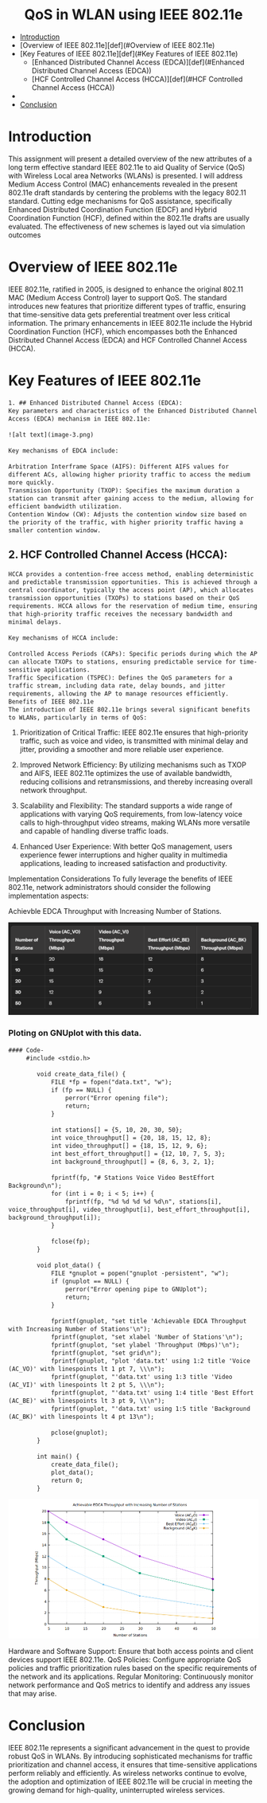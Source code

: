 # <center> QoS in WLAN using IEEE 802.11e </center>

- [Introduction](#introduction)
- [Overview of IEEE 802.11e][def](#Overview of IEEE 802.11e)
- [Key Features of IEEE 802.11e][def](#Key Features of IEEE 802.11e)
    - [Enhanced Distributed Channel Access (EDCA)][def](#Enhanced Distributed Channel Access (EDCA))
    - [HCF Controlled Channel Access (HCCA)][def](#HCF Controlled Channel Access (HCCA))
- 
- [Conclusion](#Conclusion)


# Introduction

This assignment will present a detailed overview of the new attributes of a long term effective standard IEEE 802.11e to aid Quality of Service (QoS)
with Wireless Local area Networks (WLANs) is presented. I will address Medium Access Control (MAC) enhancements revealed in the present 802.11e draft standards by centering the problems with the legacy 802.11 standard. Cutting edge mechanisms for QoS assistance, specifically Enhanced Distributed Coordination Function (EDCF) and Hybrid Coordination Function (HCF), defined within the 802.11e drafts are usually evaluated. The effectiveness of new schemes is layed out via simulation outcomes

# Overview of IEEE 802.11e
IEEE 802.11e, ratified in 2005, is designed to enhance the original 802.11 MAC (Medium Access Control) layer to support QoS. The standard introduces new features that prioritize different types of traffic, ensuring that time-sensitive data gets preferential treatment over less critical information. The primary enhancements in IEEE 802.11e include the Hybrid Coordination Function (HCF), which encompasses both the Enhanced Distributed Channel Access (EDCA) and HCF Controlled Channel Access (HCCA).

# Key Features of IEEE 802.11e

    1. ## Enhanced Distributed Channel Access (EDCA):
    Key parameters and characteristics of the Enhanced Distributed Channel Access (EDCA) mechanism in IEEE 802.11e:

    ![alt text](image-3.png)

    Key mechanisms of EDCA include:

    Arbitration Interframe Space (AIFS): Different AIFS values for different ACs, allowing higher priority traffic to access the medium more quickly.
    Transmission Opportunity (TXOP): Specifies the maximum duration a station can transmit after gaining access to the medium, allowing for efficient bandwidth utilization.
    Contention Window (CW): Adjusts the contention window size based on the priority of the traffic, with higher priority traffic having a smaller contention window.

    

   ##  2. HCF Controlled Channel Access (HCCA):

    HCCA provides a contention-free access method, enabling deterministic and predictable transmission opportunities. This is achieved through a central coordinator, typically the access point (AP), which allocates transmission opportunities (TXOPs) to stations based on their QoS requirements. HCCA allows for the reservation of medium time, ensuring that high-priority traffic receives the necessary bandwidth and minimal delays.

    Key mechanisms of HCCA include:

    Controlled Access Periods (CAPs): Specific periods during which the AP can allocate TXOPs to stations, ensuring predictable service for time-sensitive applications.
    Traffic Specification (TSPEC): Defines the QoS parameters for a traffic stream, including data rate, delay bounds, and jitter requirements, allowing the AP to manage resources efficiently.
    Benefits of IEEE 802.11e
    The introduction of IEEE 802.11e brings several significant benefits to WLANs, particularly in terms of QoS:

1. Prioritization of Critical Traffic:
IEEE 802.11e ensures that high-priority traffic, such as voice and video, is transmitted with minimal delay and jitter, providing a smoother and more reliable user experience.

2. Improved Network Efficiency:
By utilizing mechanisms such as TXOP and AIFS, IEEE 802.11e optimizes the use of available bandwidth, reducing collisions and retransmissions, and thereby increasing overall network throughput.

3. Scalability and Flexibility:
The standard supports a wide range of applications with varying QoS requirements, from low-latency voice calls to high-throughput video streams, making WLANs more versatile and capable of handling diverse traffic loads.

4. Enhanced User Experience:
With better QoS management, users experience fewer interruptions and higher quality in multimedia applications, leading to increased satisfaction and productivity.

Implementation Considerations
To fully leverage the benefits of IEEE 802.11e, network administrators should consider the following implementation aspects:

Achievble EDCA Throughput with Increasing Number of Stations.

![alt text](image-1.png)

### Ploting on GNUplot with this data.
    #### Code-
         #include <stdio.h>

            void create_data_file() {
                FILE *fp = fopen("data.txt", "w");
                if (fp == NULL) {
                    perror("Error opening file");
                    return;
                }

                int stations[] = {5, 10, 20, 30, 50};
                int voice_throughput[] = {20, 18, 15, 12, 8};
                int video_throughput[] = {18, 15, 12, 9, 6};
                int best_effort_throughput[] = {12, 10, 7, 5, 3};
                int background_throughput[] = {8, 6, 3, 2, 1};

                fprintf(fp, "# Stations Voice Video BestEffort Background\n");
                for (int i = 0; i < 5; i++) {
                    fprintf(fp, "%d %d %d %d %d\n", stations[i], voice_throughput[i], video_throughput[i], best_effort_throughput[i], background_throughput[i]);
                }

                fclose(fp);
            }

            void plot_data() {
                FILE *gnuplot = popen("gnuplot -persistent", "w");
                if (gnuplot == NULL) {
                    perror("Error opening pipe to GNUplot");
                    return;
                }

                fprintf(gnuplot, "set title 'Achievable EDCA Throughput with Increasing Number of Stations'\n");
                fprintf(gnuplot, "set xlabel 'Number of Stations'\n");
                fprintf(gnuplot, "set ylabel 'Throughput (Mbps)'\n");
                fprintf(gnuplot, "set grid\n");
                fprintf(gnuplot, "plot 'data.txt' using 1:2 title 'Voice (AC_VO)' with linespoints lt 1 pt 7, \\\n");
                fprintf(gnuplot, "'data.txt' using 1:3 title 'Video (AC_VI)' with linespoints lt 2 pt 5, \\\n");
                fprintf(gnuplot, "'data.txt' using 1:4 title 'Best Effort (AC_BE)' with linespoints lt 3 pt 9, \\\n");
                fprintf(gnuplot, "'data.txt' using 1:5 title 'Background (AC_BK)' with linespoints lt 4 pt 13\n");

                pclose(gnuplot);
            }

            int main() {
                create_data_file();
                plot_data();
                return 0;
            }




![alt text](image-2.png)

Hardware and Software Support: Ensure that both access points and client devices support IEEE 802.11e.
QoS Policies: Configure appropriate QoS policies and traffic prioritization rules based on the specific requirements of the network and its applications.
Regular Monitoring: Continuously monitor network performance and QoS metrics to identify and address any issues that may arise.

# Conclusion

IEEE 802.11e represents a significant advancement in the quest to provide robust QoS in WLANs. By introducing sophisticated mechanisms for traffic prioritization and channel access, it ensures that time-sensitive applications perform reliably and efficiently. As wireless networks continue to evolve, the adoption and optimization of IEEE 802.11e will be crucial in meeting the growing demand for high-quality, uninterrupted wireless services.


